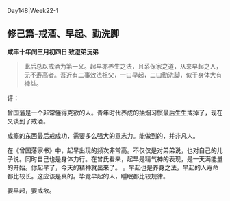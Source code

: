 Day148|Week22-1

## 修己篇-戒酒、早起、勤洗脚

**咸丰十年闰三月初四日 致澄弟沅弟**

>此后总以戒酒为第一义。起早亦养生之法，且系保家之道，从来早起之人，无不寿高者。吾近有二事效法祖父，一曰早起，二曰勤洗脚，似于身体大有裨益。

评：

曾国藩是一个非常懂得克欲的人。青年时代养成的抽烟习惯最后生生戒掉了，现在又谈到了戒酒。

成瘾的东西最后戒成功，需要多么强大的意志力。能做到的，并非凡人。

在《曾国藩家书》中，起早出现的频次非常高。不仅仅是对弟弟说，也对自己的儿子说。同时自己也是身体力行。在曾氏看来，起早是精气神的表现，是一天满能量的开始。你起早了，今天的精神就出来了。
。早起也是养身之法，早起的人寿命都比较长。这应该是真的。毕竟早起的人，睡眠都比较规律。

要早起，要戒欲。

